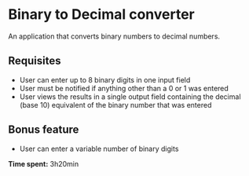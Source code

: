 # Binary to Decimal converter

An application that converts binary numbers to decimal numbers.

## Requisites
- User can enter up to 8 binary digits in one input field
- User must be notified if anything other than a 0 or 1 was entered
- User views the results in a single output field containing the decimal (base 10) equivalent of the binary number that was entered

## Bonus feature
- User can enter a variable number of binary digits

**Time spent:** 3h20min
